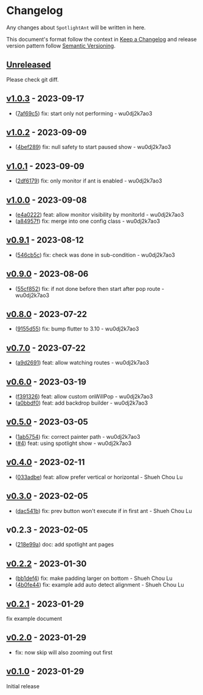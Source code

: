# Changelog

Any changes about `SpotlightAnt` will be written in here.

This document's format follow the context in [Keep a Changelog](https://keepachangelog.com/en/1.0.0/) and release version pattern follow [Semantic Versioning](https://semver.org/spec/v2.0.0.html).

## [Unreleased]

Please check git diff.

## [v1.0.3] - 2023-09-17

-   ([7af69c5](https://github.com/evan361425/flutter-spotlight-ant/commit/7af69c5abfc9ddc7a8838bb4cc5a153bb5522e85)) fix: start only not performing - wu0dj2k7ao3

## [v1.0.2] - 2023-09-09

-   ([4bef289](https://github.com/evan361425/flutter-spotlight-ant/commit/4bef289257872ca517aac9ce4df2386c24cceb1a)) fix: null safety to start paused show - wu0dj2k7ao3

## [v1.0.1] - 2023-09-09

-   ([2df6179](https://github.com/evan361425/flutter-spotlight-ant/commit/2df6179f5a0c45d339574c29fa8509c44104a7b3)) fix: only monitor if ant is enabled - wu0dj2k7ao3

## [v1.0.0] - 2023-09-08

-   ([e4a0222](https://github.com/evan361425/flutter-spotlight-ant/commit/e4a0222c3910971096ef056961058d7e42b6daee)) feat: allow monitor visibility by monitorId - wu0dj2k7ao3
-   ([a84957f](https://github.com/evan361425/flutter-spotlight-ant/commit/a84957f59941bbfaa7f879d07b1d06d0e42c8d93)) fix: merge into one config class - wu0dj2k7ao3

## [v0.9.1] - 2023-08-12

-   ([546cb5c](https://github.com/evan361425/flutter-spotlight-ant/commit/546cb5c7d616ebca364ddaa62f3492469f4a7118)) fix: check was done in sub-condition - wu0dj2k7ao3

## [v0.9.0] - 2023-08-06

-   ([55cf852](https://github.com/evan361425/flutter-spotlight-ant/commit/55cf852c2dbfee9a9c8fe13b142bad0bf425d84a)) fix: if not done before then start after pop route - wu0dj2k7ao3

## [v0.8.0] - 2023-07-22

-   ([9155d55](https://github.com/evan361425/flutter-spotlight-ant/commit/9155d5503bd739896eba98439b1c1fcf78f8eb10)) fix: bump flutter to 3.10 - wu0dj2k7ao3

## [v0.7.0] - 2023-07-22

-   ([a9d2691](https://github.com/evan361425/flutter-spotlight-ant/commit/a9d2691fa50160d3bcab0f9e293ee18a03601b24)) feat: allow watching routes - wu0dj2k7ao3

## [v0.6.0] - 2023-03-19

-   ([f391326](https://github.com/evan361425/flutter-spotlight-ant/commit/f39132662c1be3f1659a0db3c8e15d7df3ce7945)) feat: allow custom onWillPop - wu0dj2k7ao3
-   ([a0bbdf0](https://github.com/evan361425/flutter-spotlight-ant/commit/a0bbdf08686a2f09aa78deb613b3283cc82ccbee)) feat: add backdrop builder - wu0dj2k7ao3

## [v0.5.0] - 2023-03-05

-   ([1ab5754](https://github.com/evan361425/flutter-spotlight-ant/commit/1ab5754e218603f0775542129bd85babd86384e1)) fix: correct painter path - wu0dj2k7ao3
-   ([#4](https://github.com/evan361425/flutter-spotlight-ant/pull/4)) feat: using spotlight show - wu0dj2k7ao3

## [v0.4.0] - 2023-02-11

-   ([033adbe](https://github.com/evan361425/flutter-spotlight-ant/commit/033adbe9e7d2cf1e3dcf3e3c5c198e2e6aa21792)) feat: allow prefer vertical or horizontal - Shueh Chou Lu

## [v0.3.0] - 2023-02-05

-   ([dac541b](https://github.com/evan361425/flutter-spotlight-ant/commit/dac541b81b4b38dc8e63cc0044302b72055dee7a)) fix: prev button won't execute if in first ant - Shueh Chou Lu

## v0.2.3 - 2023-02-05

-   ([218e99a](https://github.com/evan361425/flutter-spotlight-ant/commit/218e99aede3a741b4a8bcbffd9e27b23e9776265)) doc: add spotlight ant pages

## [v0.2.2] - 2023-01-30

-   ([bb1def4](https://github.com/evan361425/flutter-spotlight-ant/commit/bb1def47264fe5e829dfb7156e6291f9fdcb8edb)) fix: make padding larger on bottom - Shueh Chou Lu
-   ([4b0fe44](https://github.com/evan361425/flutter-spotlight-ant/commit/4b0fe44866fcb1e0ff62e1ca77bc271ee00b6673)) fix: example add auto detect alignment - Shueh Chou Lu

## [v0.2.1] - 2023-01-29

fix example document

## [v0.2.0] - 2023-01-29

-   fix: now skip will also zooming out first

## [v0.1.0] - 2023-01-29

Initial release

[unreleased]: https://github.com/evan361425/flutter-spotlight-ant/compare/v1.0.3...HEAD
[v1.0.3]: https://github.com/evan361425/flutter-spotlight-ant/compare/v1.0.2...v1.0.3
[v1.0.2]: https://github.com/evan361425/flutter-spotlight-ant/compare/v1.0.1...v1.0.2
[v1.0.1]: https://github.com/evan361425/flutter-spotlight-ant/compare/v1.0.0...v1.0.1
[v1.0.0]: https://github.com/evan361425/flutter-spotlight-ant/compare/v0.9.1...v1.0.0
[v0.9.1]: https://github.com/evan361425/flutter-spotlight-ant/compare/v0.9.0...v0.9.1
[v0.9.0]: https://github.com/evan361425/flutter-spotlight-ant/compare/v0.8.0...v0.9.0
[v0.8.0]: https://github.com/evan361425/flutter-spotlight-ant/compare/v0.7.0...v0.8.0
[v0.7.0]: https://github.com/evan361425/flutter-spotlight-ant/compare/v0.6.0...v0.7.0
[v0.6.0]: https://github.com/evan361425/flutter-spotlight-ant/compare/v0.5.0...v0.6.0
[v0.5.0]: https://github.com/evan361425/flutter-spotlight-ant/compare/v0.4.0...v0.5.0
[v0.4.0]: https://github.com/evan361425/flutter-spotlight-ant/compare/v0.3.0...v0.4.0
[v0.3.0]: https://github.com/evan361425/flutter-spotlight-ant/compare/v0.2.3...v0.3.0
[v0.2.2]: https://github.com/evan361425/flutter-spotlight-ant/compare/v0.2.2...v0.2.3
[v0.2.1]: https://github.com/evan361425/flutter-spotlight-ant/compare/v0.2.0...v0.2.1
[v0.2.0]: https://github.com/evan361425/flutter-spotlight-ant/compare/v0.1.0...v0.2.0
[v0.1.0]: https://github.com/evan361425/flutter-spotlight-ant/compare/commits
